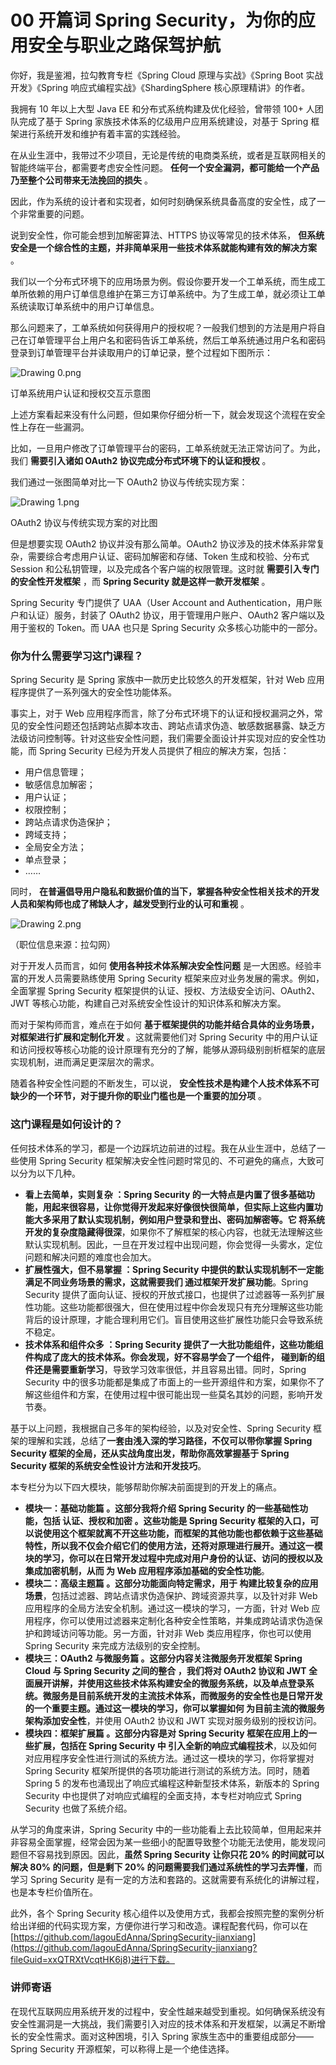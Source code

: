 00 开篇词 Spring Security，为你的应用安全与职业之路保驾护航
=======================================

你好，我是鉴湘，拉勾教育专栏《Spring Cloud 原理与实战》《Spring Boot 实战开发》《Spring 响应式编程实战》《ShardingSphere 核心原理精讲》的作者。

我拥有 10 年以上大型 Java EE 和分布式系统构建及优化经验，曾带领 100+ 人团队完成了基于 Spring 家族技术体系的亿级用户应用系统建设，对基于 Spring 框架进行系统开发和维护有着丰富的实践经验。

在从业生涯中，我带过不少项目，无论是传统的电商类系统，或者是互联网相关的智能终端平台，都需要考虑安全性问题。 **任何一个安全漏洞，都可能给一个产品乃至整个公司带来无法挽回的损失** 。

因此，作为系统的设计者和实现者，如何时刻确保系统具备高度的安全性，成了一个非常重要的问题。

说到安全性，你可能会想到加解密算法、HTTPS 协议等常见的技术体系， **但系统安全是一个综合性的主题，并非简单采用一些技术体系就能构建有效的解决方案** 。

我们以一个分布式环境下的应用场景为例。假设你要开发一个工单系统，而生成工单所依赖的用户订单信息维护在第三方订单系统中。为了生成工单，就必须让工单系统读取订单系统中的用户订单信息。

那么问题来了，工单系统如何获得用户的授权呢？一般我们想到的方法是用户将自己在订单管理平台上用户名和密码告诉工单系统，然后工单系统通过用户名和密码登录到订单管理平台并读取用户的订单记录，整个过程如下图所示：

![Drawing 0.png](assets/CioPOWC3WquAXuQVAACRr8Z_UXc476.png)

订单系统用户认证和授权交互示意图

上述方案看起来没有什么问题，但如果你仔细分析一下，就会发现这个流程在安全性上存在一些漏洞。

比如，一旦用户修改了订单管理平台的密码，工单系统就无法正常访问了。为此，我们 **需要引入诸如 OAuth2 协议完成分布式环境下的认证和授权** 。

我们通过一张图简单对比一下 OAuth2 协议与传统实现方案：

![Drawing 1.png](assets/CioPOWC3WrKADX7QAACv6cIqFgQ494.png)

OAuth2 协议与传统实现方案的对比图

但是想要实现 OAuth2 协议并没有那么简单。OAuth2 协议涉及的技术体系非常复杂，需要综合考虑用户认证、密码加解密和存储、Token 生成和校验、分布式 Session 和公私钥管理，以及完成各个客户端的权限管理。这时就 **需要引入专门的安全性开发框架** ，而 **Spring Security 就是这样一款开发框架** 。

Spring Security 专门提供了 UAA（User Account and Authentication，用户账户和认证）服务，封装了 OAuth2 协议，用于管理用户账户、OAuth2 客户端以及用于鉴权的 Token。而 UAA 也只是 Spring Security 众多核心功能中的一部分。

### 你为什么需要学习这门课程？

Spring Security 是 Spring 家族中一款历史比较悠久的开发框架，针对 Web 应用程序提供了一系列强大的安全性功能体系。

事实上，对于 Web 应用程序而言，除了分布式环境下的认证和授权漏洞之外，常见的安全性问题还包括跨站点脚本攻击、跨站点请求伪造、敏感数据暴露、缺乏方法级访问控制等。针对这些安全性问题，我们需要全面设计并实现对应的安全性功能，而 Spring Security 已经为开发人员提供了相应的解决方案，包括：

* 用户信息管理；
* 敏感信息加解密；
* 用户认证；
* 权限控制；
* 跨站点请求伪造保护；
* 跨域支持；
* 全局安全方法；
* 单点登录；
* ……

同时， **在普遍倡导用户隐私和数据价值的当下，掌握各种安全性相关技术的开发人员和架构师也成了稀缺人才，越发受到行业的认可和重视** 。

![Drawing 2.png](assets/CioPOWC3WrqAGPu1AAClhPaa34E826.png)

（职位信息来源：拉勾网）

对于开发人员而言，如何 **使用各种技术体系解决安全性问题** 是一大困惑。经验丰富的开发人员需要熟练使用 Spring Security 框架来应对业务发展的需求。例如，全面掌握 Spring Security 框架提供的认证、授权、方法级安全访问、OAuth2、JWT 等核心功能，构建自己对系统安全性设计的知识体系和解决方案。

而对于架构师而言，难点在于如何 **基于框架提供的功能并结合具体的业务场景，对框架进行扩展和定制化开发** 。这就需要他们对 Spring Security 中的用户认证和访问授权等核心功能的设计原理有充分的了解，能够从源码级别剖析框架的底层实现机制，进而满足更深层次的需求。

随着各种安全性问题的不断发生，可以说， **安全性技术是构建个人技术体系不可缺少的一个环节，对于提升你的职业门槛也是一个重要的加分项** 。

### 这门课程是如何设计的？

任何技术体系的学习，都是一个边踩坑边前进的过程。我在从业生涯中，总结了一些使用 Spring Security 框架解决安全性问题时常见的、不可避免的痛点，大致可以分为以下几种。

* **看上去简单，实则复杂 **：Spring Security 的一大特点是内置了很多基础功能，用起来很容易，让你觉得开发起来好像很快很简单，但实际上这些内置功能大多采用了默认实现机制，例如用户登录和登出、密码加解密等。它** 将系统开发的复杂度隐藏得很深**，如果你不了解框架的核心内容，也就无法理解这些默认实现机制。因此，一旦在开发过程中出现问题，你会觉得一头雾水，定位问题和解决问题的难度也会加大。
* **扩展性强大，但不易掌握 **：Spring Security 中提供的默认实现机制不一定能满足不同业务场景的需求，这就需要我们** 通过框架开发扩展功能**。Spring Security 提供了面向认证、授权的开放式接口，也提供了过滤器等一系列扩展性功能。这些功能都很强大，但在使用过程中你会发现只有充分理解这些功能背后的设计原理，才能合理利用它们。盲目使用这些扩展性功能只会导致系统不稳定。
* **技术体系和组件众多 **：Spring Security 提供了一大批功能组件，这些功能组件构成了庞大的技术体系。你会发现，好不容易学会了一个组件，** 碰到新的组件还是需要重新学习**，导致学习效率很低，并且容易出错。同时，Spring Security 中的很多功能都是集成了市面上的一些开源组件和方案，如果你不了解这些组件和方案，在使用过程中很可能出现一些莫名其妙的问题，影响开发节奏。

基于以上问题，我根据自己多年的架构经验，以及对安全性、Spring Security 框架的理解和实践，总结了**一套由浅入深的学习路径，不仅可以带你掌握 Spring Security 框架的全局，还从实战角度出发，帮助你高效掌握基于 Spring Security 框架的系统安全性设计方法和开发技巧**。

本专栏分为以下四大模块，能够帮助你解决前面提到的开发上的痛点。

* **模块一：基础功能篇 **。这部分我将介绍 Spring Security 的一些基础性功能，包括** 认证、授权和加密 **。这些功能是 Spring Security 框架的入口，可以说使用这个框架就离不开这些功能，而框架的其他功能也都依赖于这些基础特性，所以我不仅会介绍它们的使用方法，还将对原理进行展开。通过这一模块的学习，你可以在日常开发过程中完成对用户身份的认证、访问的授权以及集成加密机制，从而** 为 Web 应用程序添加基础的安全性功能**。
* **模块二：高级主题篇 **。这部分功能面向特定需求，用于** 构建比较复杂的应用场景**，包括过滤器、跨站点请求伪造保护、跨域资源共享，以及针对非 Web 应用程序的全局方法安全机制。通过这一模块的学习，一方面，针对 Web 应用程序，你可以使用过滤器来定制化各种安全性策略，并集成跨站请求伪造保护和跨域访问等功能。另一方面，针对非 Web 类应用程序，你也可以使用 Spring Security 来完成方法级别的安全控制。
* **模块三：OAuth2 与微服务篇 **。这部分内容关注微服务开发框架** Spring Cloud 与 Spring Security 之间的整合 **，我们将对 OAuth2 协议和 JWT 全面展开讲解，并使用这些技术体系构建安全的微服务系统，以及单点登录系统。微服务是目前系统开发的主流技术体系，而微服务的安全性也是日常开发的一个重要主题。通过这一模块的学习，你可以掌握如何** 为目前主流的微服务架构添加安全性**，并使用 OAuth2 协议和 JWT 实现对服务级别的授权访问。
* **模块四：框架扩展篇 **。这部分内容是对 Spring Security 框架在应用上的一些扩展，包括在 Spring Security 中** 引入全新的响应式编程技术**，以及如何对应用程序安全性进行测试的系统方法。通过这一模块的学习，你将掌握对 Spring Security 框架所提供的各项功能进行测试的系统方法。同时，随着 Spring 5 的发布也涌现出了响应式编程这种新型技术体系，新版本的 Spring Security 中也提供了对响应式编程的全面支持，本专栏对响应式 Spring Security 也做了系统介绍。

从学习的角度来讲，Spring Security 中的一些功能看上去比较简单，但用起来并非容易全面掌握，经常会因为某一些细小的配置导致整个功能无法使用，能发现问题但不容易找到原因。因此，**虽然 Spring Security 让你只花 20% 的时间就可以解决 80% 的问题，但是剩下 20% 的问题需要我们通过系统性的学习去弄懂**，而学习 Spring Security 是有一定的方法和套路的。这就需要有系统化的讲解过程，也是本专栏价值所在。

此外，各个 Spring Security 核心组件以及使用方式，我都会按照完整的案例分析给出详细的代码实现方案，方便你进行学习和改造。课程配套代码，你可以在[https://github.com/lagouEdAnna/SpringSecurity-jianxiang](https://github.com/lagouEdAnna/SpringSecurity-jianxiang?fileGuid=xxQTRXtVcqtHK6j8)进行下载。

### 讲师寄语

在现代互联网应用系统开发的过程中，安全性越来越受到重视。如何确保系统没有安全性漏洞是一大挑战，我们需要引入对应的技术体系和开发框架，以满足不断增长的安全性需求。面对这种困境，引入 Spring 家族生态中的重要组成部分——Spring Security 开源框架，可以称得上是一个绝佳选择。
